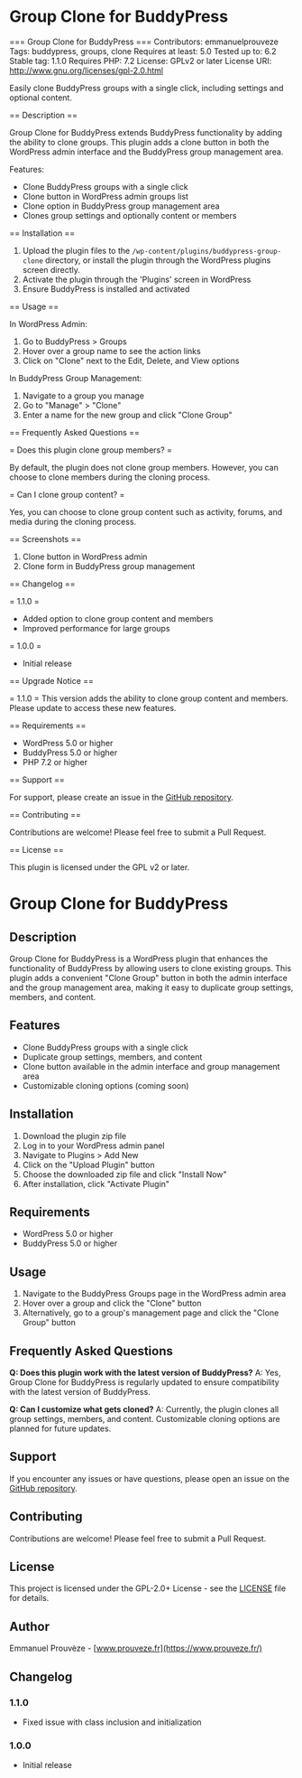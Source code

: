 # Group Clone for BuddyPress

=== Group Clone for BuddyPress ===
Contributors: emmanuelprouveze
Tags: buddypress, groups, clone
Requires at least: 5.0
Tested up to: 6.2
Stable tag: 1.1.0
Requires PHP: 7.2
License: GPLv2 or later
License URI: http://www.gnu.org/licenses/gpl-2.0.html

Easily clone BuddyPress groups with a single click, including settings and optional content.

== Description ==

Group Clone for BuddyPress extends BuddyPress functionality by adding the ability to clone groups. This plugin adds a clone button in both the WordPress admin interface and the BuddyPress group management area.

Features:

* Clone BuddyPress groups with a single click
* Clone button in WordPress admin groups list
* Clone option in BuddyPress group management area
* Clones group settings and optionally content or members

== Installation ==

1. Upload the plugin files to the `/wp-content/plugins/buddypress-group-clone` directory, or install the plugin through the WordPress plugins screen directly.
2. Activate the plugin through the 'Plugins' screen in WordPress
3. Ensure BuddyPress is installed and activated

== Usage ==

In WordPress Admin:
1. Go to BuddyPress > Groups
2. Hover over a group name to see the action links
3. Click on "Clone" next to the Edit, Delete, and View options

In BuddyPress Group Management:
1. Navigate to a group you manage
2. Go to "Manage" > "Clone"
3. Enter a name for the new group and click "Clone Group"

== Frequently Asked Questions ==

= Does this plugin clone group members? =

By default, the plugin does not clone group members. However, you can choose to clone members during the cloning process.

= Can I clone group content? =

Yes, you can choose to clone group content such as activity, forums, and media during the cloning process.

== Screenshots ==

1. Clone button in WordPress admin
2. Clone form in BuddyPress group management

== Changelog ==

= 1.1.0 =
* Added option to clone group content and members
* Improved performance for large groups

= 1.0.0 =
* Initial release

== Upgrade Notice ==

= 1.1.0 =
This version adds the ability to clone group content and members. Please update to access these new features.

== Requirements ==

* WordPress 5.0 or higher
* BuddyPress 5.0 or higher
* PHP 7.2 or higher

== Support ==

For support, please create an issue in the [GitHub repository](https://github.com/eprouveze/group-clone-for-buddypress).

== Contributing ==

Contributions are welcome! Please feel free to submit a Pull Request.

== License ==

This plugin is licensed under the GPL v2 or later.
# Group Clone for BuddyPress

## Description

Group Clone for BuddyPress is a WordPress plugin that enhances the functionality of BuddyPress by allowing users to clone existing groups. This plugin adds a convenient "Clone Group" button in both the admin interface and the group management area, making it easy to duplicate group settings, members, and content.

## Features

- Clone BuddyPress groups with a single click
- Duplicate group settings, members, and content
- Clone button available in the admin interface and group management area
- Customizable cloning options (coming soon)

## Installation

1. Download the plugin zip file
2. Log in to your WordPress admin panel
3. Navigate to Plugins > Add New
4. Click on the "Upload Plugin" button
5. Choose the downloaded zip file and click "Install Now"
6. After installation, click "Activate Plugin"

## Requirements

- WordPress 5.0 or higher
- BuddyPress 5.0 or higher

## Usage

1. Navigate to the BuddyPress Groups page in the WordPress admin area
2. Hover over a group and click the "Clone" button
3. Alternatively, go to a group's management page and click the "Clone Group" button

## Frequently Asked Questions

**Q: Does this plugin work with the latest version of BuddyPress?**
A: Yes, Group Clone for BuddyPress is regularly updated to ensure compatibility with the latest version of BuddyPress.

**Q: Can I customize what gets cloned?**
A: Currently, the plugin clones all group settings, members, and content. Customizable cloning options are planned for future updates.

## Support

If you encounter any issues or have questions, please open an issue on the [GitHub repository](https://github.com/eprouveze/group-clone-for-buddypress/issues).

## Contributing

Contributions are welcome! Please feel free to submit a Pull Request.

## License

This project is licensed under the GPL-2.0+ License - see the [LICENSE](LICENSE) file for details.

## Author

Emmanuel Prouvèze - [www.prouveze.fr](https://www.prouveze.fr/)

## Changelog

### 1.1.0
- Fixed issue with class inclusion and initialization

### 1.0.0
- Initial release

